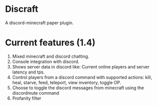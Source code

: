 # Discraft
A discord-minecraft paper plugin.

# Current features (1.4)
1. Mixed minecraft and discord chatting.
2. Console integration with discord.
3. Shows server data in discord like: Current online players and server latency and tps.
4. Control players from a discord command with supported actions: kill, heal, starve, feed, teleport, view inventory, toggle OP.
5. Choose to toggle the discord messages from minecraft using the discordmute command
6. Profanity filter
